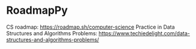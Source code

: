 # RoadmapPy

CS roadmap: https://roadmap.sh/computer-science
Practice in Data Structures and Algorithms Problems: https://www.techiedelight.com/data-structures-and-algorithms-problems/
